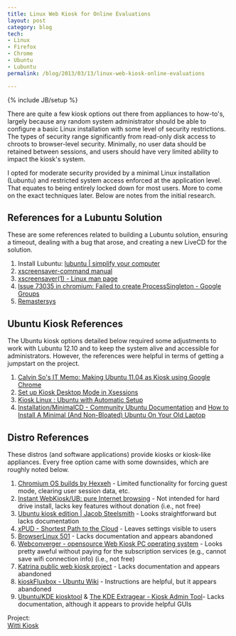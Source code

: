 ```yaml
---
title: Linux Web Kiosk for Online Evaluations
layout: post
category: blog
tech:
- Linux
- Firefox
- Chrome
- Ubuntu
- Lubuntu
permalink: /blog/2013/03/13/linux-web-kiosk-online-evaluations

---
```

{% include JB/setup %}
<div id="node-256" class="node node-blog node-promoted">
  <div class="content clearfix">
    <div class="field field-name-body field-type-text-with-summary field-label-hidden"><div class="field-items"><div class="field-item even"><p>There are quite a few kiosk options out there from appliances to how-to's, largely because any random system administrator should be able to configure a basic Linux installation with some level of security restrictions. The types of security range significantly from read-only disk access to chroots to browser-level security. Minimally, no user data should be retained between sessions, and users should have very limited ability to impact the kiosk's system.</p>
<p>I opted for moderate security provided by a minimal Linux installation (Lubuntu) and restricted system access enforced at the application level. That equates to being entirely locked down for most users. More to come on the exact techniques later. Below are notes from the initial research.</p>
<!--break-->
<h2>
	References for a Lubuntu Solution</h2>
<p>These are some references related to building a Lubuntu solution, ensuring a timeout, dealing with a bug that arose, and creating a new LiveCD for the solution.</p>
<ol><li>
		Install Lubuntu: <a href="http://lubuntu.net/">lubuntu | simplify your computer</a></li>
	<li>
		<a href="http://www.jwz.org/xscreensaver/man3.html">xscreensaver-command manual</a></li>
	<li>
		<a href="http://linux.die.net/man/1/xscreensaver">xscreensaver(1) - Linux man page</a></li>
	<li>
		<a href="https://groups.google.com/a/chromium.org/forum/?fromgroups=#!topic/chromium-bugs/RfvFzIO05Y0">Issue 73035 in chromium: Failed to create ProcessSingleton - Google Groups</a></li>
	<li>
		<a href="http://www.remastersys.com/index.html">Remastersys</a></li>
</ol><h2>
	Ubuntu Kiosk References</h2>
<p>The Ubuntu kiosk options detailed below required some adjustments to work with Lubuntu 12.10 and to keep the system alive and accessible for administrators. However, the references were helpful in terms of getting a jumpstart on the project.</p>
<ol><li>
		<a href="http://calvinsohk.blogspot.com/2011/05/making-ubuntu-1104-as-kiosk-using.html">Calvin So's IT Memo: Making Ubuntu 11.04 as Kiosk using Google Chrome</a></li>
	<li>
		<a href="http://www.instructables.com/id/Setting-Up-Ubuntu-as-a-Kiosk-Web-Appliance/step6/Set-up-Kiosk-Desktop-Mode-in-Xsessions/?images#images">Set up Kiosk Desktop Mode in Xsessions</a></li>
	<li>
		<a href="http://users.telenet.be/mydotcom/howto/linuxkiosk/ubuntu02.htm">Kiosk Linux : Ubuntu with Automatic Setup</a></li>
	<li>
		<a href="https://help.ubuntu.com/community/Installation/MinimalCD">Installation/MinimalCD - Community Ubuntu Documentation</a> and <a href="http://maketecheasier.com/install-a-minimal-ubuntu-on-old-laptop/2012/02/24">How to Install A Minimal (And Non-Bloated) Ubuntu On Your Old Laptop</a></li>
</ol><h2>
	Distro References</h2>
<p>These distros (and software applications) provide kiosks or kiosk-like appliances. Every free option came with some downsides, which are roughly noted below.</p>
<ol><li>
		<a href="http://chromeos.hexxeh.net/">Chromium OS builds by Hexxeh</a> - Limited functionality for forcing guest mode, clearing user session data, etc.</li>
	<li>
		<a href="http://www.binaryemotions.com/webkiosk-os/">Instant WebKiosk/UB: pure Internet browsing</a> - Not intended for hard drive install, lacks key features without donation (i.e., not free)</li>
	<li>
		<a href="http://jacob.steelsmith.org/category/section/ubuntu-kiosk-edition">Ubuntu kiosk edition | Jacob Steelsmith</a> - Looks straightforward but lacks documentation</li>
	<li>
		<a href="http://xpud.org/">xPUD - Shortest Path to the Cloud</a> - Leaves settings visible to users</li>
	<li>
		<a href="http://www.browserlinux.com/">BrowserLinux 501</a> - Lacks documentation and appears abandoned</li>
	<li>
		<a href="http://www.webconverger.com/">Webconverger - opensource Web Kiosk PC operating system</a> - Looks pretty aweful without paying for the subscription services (e.g., cannot save wifi connection info) (i.e., not free)</li>
	<li>
		<a href="http://www.desktoplinux.com/news/NS4984662030.html">Katrina public web kiosk project</a> - Lacks documentation and appears abandoned</li>
	<li>
		<a href="https://wiki.ubuntu.com/kioskFluxbox">kioskFluxbox - Ubuntu Wiki</a> - Instructions are helpful, but it appears abandoned</li>
	<li>
		<a href="http://packages.ubuntu.com/hardy/kiosktool">Ubuntu/KDE kiosktool</a> &amp; <a href="http://extragear.kde.org/apps/kiosktool/">The KDE Extragear - Kiosk Admin Tool</a>- Lacks documentation, although it appears to provide helpful GUIs</li>
</ol></div></div></div><div class="field field-name-field-project field-type-entityreference field-label-above"><div class="field-label">Project:&nbsp;</div><div class="field-items"><div class="field-item even"><a href="/project/witti-kiosk">Witti Kiosk</a></div></div></div>  </div>
</div>
